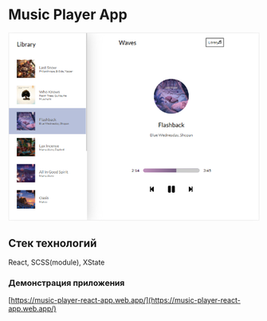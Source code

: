 # Music Player App

![Music Player App](music-player.png)

## Cтек технологий

React, SCSS(module), XState

### Демонстрация приложения

[https://music-player-react-app.web.app/](https://music-player-react-app.web.app/)
